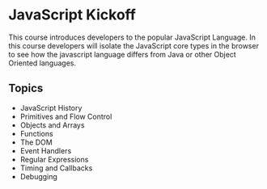 JavaScript Kickoff
=============================
This course introduces developers to the popular JavaScript Language.  In this course developers will isolate the 
JavaScript core types in the browser to see how the javascript language differs from Java or other Object Oriented 
languages.

Topics
------
* JavaScript History
* Primitives and Flow Control
* Objects and Arrays
* Functions
* The DOM
* Event Handlers
* Regular Expressions
* Timing and Callbacks
* Debugging

